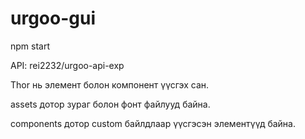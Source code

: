 # urgoo-gui

npm start

API: rei2232/urgoo-api-exp

Thor нь элемент болон компонент үүсгэх сан.

assets дотор зураг болон фонт файлууд байна.

components дотор custom байлдлаар үүсгэсэн элементүүд байна.

